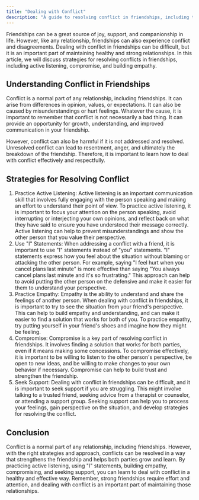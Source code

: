 ```yaml
---
title: "Dealing with Conflict"
description: "A guide to resolving conflict in friendships, including tips for active listening, compromise, and building empathy."
---
```

Friendships can be a great source of joy, support, and companionship in life. However, like any relationship, friendships can also experience conflict and disagreements. Dealing with conflict in friendships can be difficult, but it is an important part of maintaining healthy and strong relationships. In this article, we will discuss strategies for resolving conflicts in friendships, including active listening, compromise, and building empathy.

## Understanding Conflict in Friendships

Conflict is a normal part of any relationship, including friendships. It can arise from differences in opinion, values, or expectations. It can also be caused by misunderstandings or hurt feelings. Whatever the cause, it is important to remember that conflict is not necessarily a bad thing. It can provide an opportunity for growth, understanding, and improved communication in your friendship.

However, conflict can also be harmful if it is not addressed and resolved. Unresolved conflict can lead to resentment, anger, and ultimately the breakdown of the friendship. Therefore, it is important to learn how to deal with conflict effectively and respectfully.

## Strategies for Resolving Conflict

1.  Practice Active Listening: Active listening is an important communication skill that involves fully engaging with the person speaking and making an effort to understand their point of view. To practice active listening, it is important to focus your attention on the person speaking, avoid interrupting or interjecting your own opinions, and reflect back on what they have said to ensure you have understood their message correctly. Active listening can help to prevent misunderstandings and show the other person that you value their perspective.
2.  Use "I" Statements: When addressing a conflict with a friend, it is important to use "I" statements instead of "you" statements. "I" statements express how you feel about the situation without blaming or attacking the other person. For example, saying "I feel hurt when you cancel plans last minute" is more effective than saying "You always cancel plans last minute and it's so frustrating." This approach can help to avoid putting the other person on the defensive and make it easier for them to understand your perspective.
3.  Practice Empathy: Empathy is the ability to understand and share the feelings of another person. When dealing with conflict in friendships, it is important to try to see the situation from your friend's perspective. This can help to build empathy and understanding, and can make it easier to find a solution that works for both of you. To practice empathy, try putting yourself in your friend's shoes and imagine how they might be feeling.
4.  Compromise: Compromise is a key part of resolving conflict in friendships. It involves finding a solution that works for both parties, even if it means making some concessions. To compromise effectively, it is important to be willing to listen to the other person's perspective, be open to new ideas, and be willing to make changes to your own behavior if necessary. Compromise can help to build trust and strengthen the friendship.
5.  Seek Support: Dealing with conflict in friendships can be difficult, and it is important to seek support if you are struggling. This might involve talking to a trusted friend, seeking advice from a therapist or counselor, or attending a support group. Seeking support can help you to process your feelings, gain perspective on the situation, and develop strategies for resolving the conflict.

## Conclusion
Conflict is a normal part of any relationship, including friendships. However, with the right strategies and approach, conflicts can be resolved in a way that strengthens the friendship and helps both parties grow and learn. By practicing active listening, using "I" statements, building empathy, compromising, and seeking support, you can learn to deal with conflict in a healthy and effective way. Remember, strong friendships require effort and attention, and dealing with conflict is an important part of maintaining those relationships.
